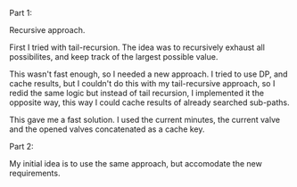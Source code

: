 Part 1:

Recursive approach.

First I tried with tail-recursion. The idea was to recursively exhaust all possibilites, and keep track of the largest possible value. 

This wasn't fast enough, so I needed a new approach. I tried to use DP, and cache results, but I couldn't do this with my tail-recursive approach, so I redid the same logic but instead of tail recursion, I implemented it the opposite way, this way I could cache results of already searched sub-paths.

This gave me a fast solution. I used the current minutes, the current valve and the opened valves concatenated as a cache key.

Part 2:

My initial idea is to use the same approach, but accomodate the new requirements.

